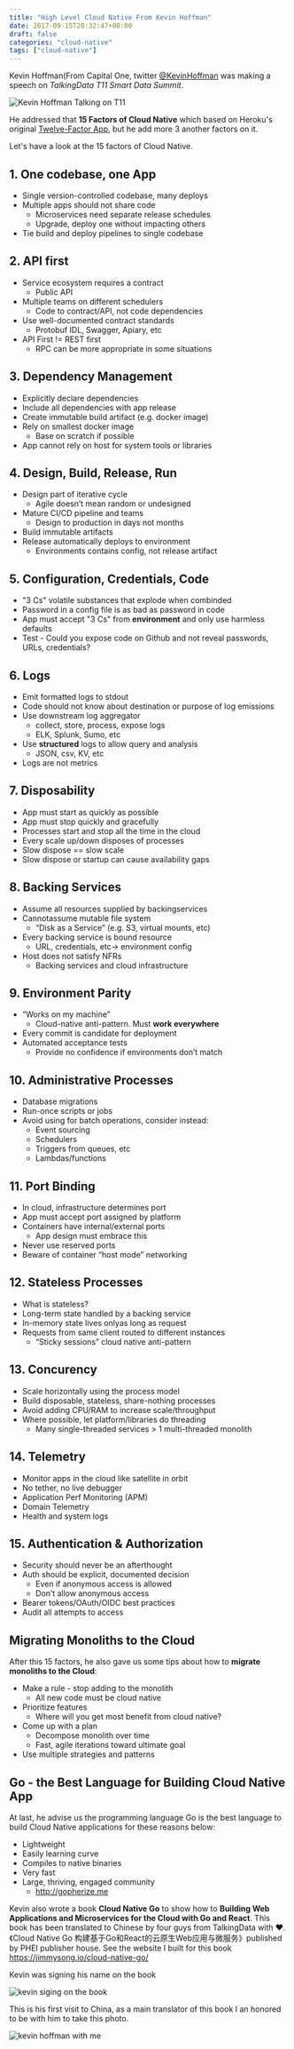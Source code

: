 ```yaml
---
title: "High Level Cloud Native From Kevin Hoffman"
date: 2017-09-15T20:32:47+08:00
draft: false
categories: "cloud-native"
tags: ["cloud-native"]
---
```


Kevin Hoffman(From Capital One, twitter [@KevinHoffman](https://twitter.com/KevinHoffman) was making a speech on *TalkingData T11 Smart Data Summit*.

![Kevin Hoffman Talking on T11](https://res.cloudinary.com/jimmysong/image/upload/images/kevin-hoffman-talking-on-t11.jpg)

He addressed that **15 Factors of Cloud Native** which based on Heroku's original [Twelve-Factor App](https://12factor.net), but he add more 3 another factors on it.

Let's have a look at the 15 factors of Cloud Native.

## 1. One codebase, one App

- Single version-controlled codebase, many deploys
- Multiple apps should not share code
  -  Microservices need separate release schedules
  -  Upgrade, deploy one without impacting others
- Tie build and deploy pipelines to single codebase


## 2. API first 

- Service ecosystem requires a contract 
  - Public API
- Multiple teams on different schedulers
  - Code to contract/API, not code dependencies
- Use well-documented contract standards
  - Protobuf IDL, Swagger, Apiary, etc
- API First != REST first
  - RPC can be more appropriate in some situations

## 3. Dependency Management 

- Explicitly declare dependencies
- Include all dependencies with app release
- Create immutable build artifact (e.g. docker image)
- Rely on smallest docker image
  - Base on scratch if possible
- App cannot rely on host for system tools or libraries

## 4. Design, Build, Release, Run

- Design part of iterative cycle
  - Agile doesn’t mean random or undesigned
- Mature CI/CD pipeline and teams
  - Design to production in days not months
- Build immutable artifacts
- Release automatically deploys to environment
  - Environments contains config, not release artifact

## 5. Configuration, Credentials, Code

- "3 Cs" volatile substances that explode when combinded
- Password in a config file is as bad as password in code
- App must accept "3 Cs" from **environment** and only use harmless defaults
- Test - Could you expose code on Github and not reveal passwords, URLs, credentials?

## 6. Logs

- Emit formatted logs to stdout
- Code should not know about destination or purpose of log emissions
- Use downstream log aggregator
  - collect, store, process, expose logs
  - ELK, Splunk, Sumo, etc
- Use **structured** logs to allow query and analysis
  - JSON, csv, KV, etc
- Logs are not metrics

## 7. Disposability

- App must start as quickly as possible
- App must stop quickly and gracefully
- Processes start and stop all the time in the cloud
- Every scale up/down disposes of processes
- Slow dispose == slow scale
- Slow dispose or startup can cause availability gaps

## 8. Backing Services

- Assume all resources supplied by backingservices
- Cannotassume mutable file system
  - “Disk as a Service” (e.g. S3, virtual mounts, etc)
- Every backing service is bound resource
  - URL, credentials, etc-> environment config
- Host does not satisfy NFRs
  - Backing services and cloud infrastructure

## 9. Environment Parity

- “Works on my machine”
  - Cloud-native anti-pattern. Must **work everywhere**
- Every commit is candidate for deployment
- Automated acceptance tests
  - Provide no confidence if environments don’t match

## 10. Administrative Processes

- Database migrations
- Run-once scripts or jobs
- Avoid using for batch operations, consider instead:
  - Event sourcing
  - Schedulers
  - Triggers from queues, etc
  - Lambdas/functions

## 11. Port Binding

- In cloud, infrastructure determines port
- App must accept port assigned by platform
- Containers have internal/external ports
  - App design must embrace this
- Never use reserved ports
- Beware of container “host mode” networking

## 12. Stateless Processes

- What is stateless?
- Long-term state handled by a backing service
- In-memory state lives onlyas long as request
- Requests from same client routed to different instances
  - “Sticky sessions” cloud native anti-pattern

## 13. Concurency

- Scale horizontally using the process model
- Build disposable, stateless, share-nothing processes
- Avoid adding CPU/RAM to increase scale/throughput
- Where possible, let platform/libraries do threading
  - Many single-threaded services > 1 multi-threaded monolith

## 14. Telemetry

- Monitor apps in the cloud like satellite in orbit
- No tether, no live debugger
- Application Perf Monitoring (APM)
- Domain Telemetry
- Health and system logs

## 15. Authentication & Authorization

- Security should never be an afterthought
- Auth should be explicit, documented decision
  - Even if anonymous access is allowed
  - Don’t allow anonymous access
- Bearer tokens/OAuth/OIDC best practices
- Audit all attempts to access

## Migrating Monoliths to the Cloud

After this 15 factors, he also gave us some tips about how to **migrate monoliths to the Cloud**:

- Make a rule - stop adding to the monolith
  - All new code must be cloud native
- Prioritize features
  - Where will you get most benefit from cloud native?
- Come up with a plan
  - Decompose monolith over time
  - Fast, agile iterations toward ultimate goal
- Use multiple strategies and patterns

## Go - the Best Language for Building Cloud Native App

At last, he advise us the programming language Go is the best language to build Cloud Native applications for these reasons below:

- Lightweight
- Easily learning curve
- Compiles to native binaries
- Very fast
- Large, thriving, engaged community
  - http://gopherize.me

Kevin also wrote a book **Cloud Native Go** to show how to **Building Web Applications and Microservices for the Cloud with Go and React**. This book has been translated to Chinese by four guys from TalkingData with ❤️. 《Cloud Native Go 构建基于Go和React的云原生Web应用与微服务》published by PHEI publisher house. See the website I built for this book https://jimmysong.io/cloud-native-go/

Kevin was signing his name on the book

![kevin siging on the book](https://res.cloudinary.com/jimmysong/image/upload/images/kevin-hoffman-siging-on-the-book.jpg)

This is his first visit to China, as a main translator of this book I an honored to be with him to take this photo.

![kevin hoffman with me](https://res.cloudinary.com/jimmysong/image/upload/images/kevin-hoffman-with-me.jpg)
